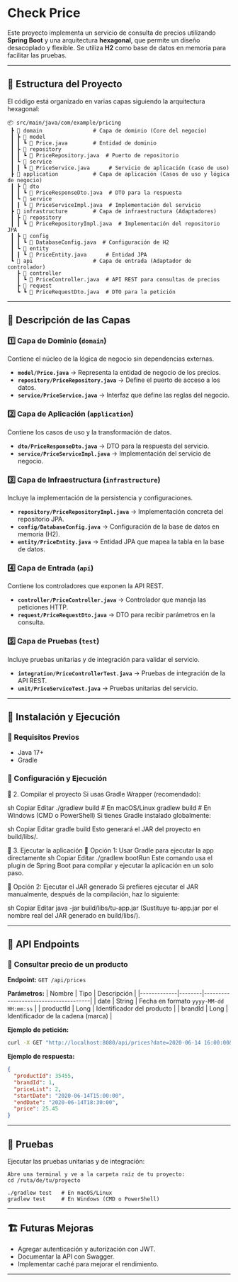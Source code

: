 # Check Price

Este proyecto implementa un servicio de consulta de precios utilizando **Spring Boot** y una arquitectura **hexagonal**, que permite un diseño desacoplado y flexible. Se utiliza **H2** como base de datos en memoria para facilitar las pruebas.

---

## 📂 Estructura del Proyecto

El código está organizado en varias capas siguiendo la arquitectura hexagonal:

```
📦 src/main/java/com/example/pricing
 ┣ 📂 domain                # Capa de dominio (Core del negocio)
 ┃ ┣ 📜 model
 ┃ ┃ ┗ 📜 Price.java        # Entidad de dominio
 ┃ ┣ 📜 repository
 ┃ ┃ ┗ 📜 PriceRepository.java  # Puerto de repositorio
 ┃ ┗ 📜 service
 ┃ ┃ ┗ 📜 PriceService.java      # Servicio de aplicación (caso de uso)
 ┣ 📂 application           # Capa de aplicación (Casos de uso y lógica de negocio)
 ┃ ┣ 📜 dto
 ┃ ┃ ┗ 📜 PriceResponseDto.java  # DTO para la respuesta
 ┃ ┗ 📜 service
 ┃ ┃ ┗ 📜 PriceServiceImpl.java  # Implementación del servicio
 ┣ 📂 infrastructure        # Capa de infraestructura (Adaptadores)
 ┃ ┣ 📜 repository
 ┃ ┃ ┗ 📜 PriceRepositoryImpl.java  # Implementación del repositorio JPA
 ┃ ┣ 📜 config
 ┃ ┃ ┗ 📜 DatabaseConfig.java  # Configuración de H2
 ┃ ┗ 📜 entity
 ┃ ┃ ┗ 📜 PriceEntity.java      # Entidad JPA
 ┗ 📂 api                   # Capa de entrada (Adaptador de controlador)
   ┣ 📜 controller
   ┃ ┗ 📜 PriceController.java  # API REST para consultas de precios
   ┣ 📜 request
   ┗ ┗ 📜 PriceRequestDto.java  # DTO para la petición
```

---

## 📌 Descripción de las Capas

### 1️⃣ **Capa de Dominio (`domain`)**
Contiene el núcleo de la lógica de negocio sin dependencias externas.
- **`model/Price.java`** → Representa la entidad de negocio de los precios.
- **`repository/PriceRepository.java`** → Define el puerto de acceso a los datos.
- **`service/PriceService.java`** → Interfaz que define las reglas del negocio.

### 2️⃣ **Capa de Aplicación (`application`)**
Contiene los casos de uso y la transformación de datos.
- **`dto/PriceResponseDto.java`** → DTO para la respuesta del servicio.
- **`service/PriceServiceImpl.java`** → Implementación del servicio de negocio.

### 3️⃣ **Capa de Infraestructura (`infrastructure`)**
Incluye la implementación de la persistencia y configuraciones.
- **`repository/PriceRepositoryImpl.java`** → Implementación concreta del repositorio JPA.
- **`config/DatabaseConfig.java`** → Configuración de la base de datos en memoria (H2).
- **`entity/PriceEntity.java`** → Entidad JPA que mapea la tabla en la base de datos.

### 4️⃣ **Capa de Entrada (`api`)**
Contiene los controladores que exponen la API REST.
- **`controller/PriceController.java`** → Controlador que maneja las peticiones HTTP.
- **`request/PriceRequestDto.java`** → DTO para recibir parámetros en la consulta.

### 5️⃣ **Capa de Pruebas (`test`)**
Incluye pruebas unitarias y de integración para validar el servicio.
- **`integration/PriceControllerTest.java`** → Pruebas de integración de la API REST.
- **`unit/PriceServiceTest.java`** → Pruebas unitarias del servicio.

---

## 🚀 Instalación y Ejecución

### 📌 Requisitos Previos
- Java 17+
- Gradle

### 📌 Configuración y Ejecución

📌 2. Compilar el proyecto
Si usas Gradle Wrapper (recomendado):

sh
Copiar
Editar
./gradlew build   # En macOS/Linux
gradlew build     # En Windows (CMD o PowerShell)
Si tienes Gradle instalado globalmente:

sh
Copiar
Editar
gradle build
Esto generará el JAR del proyecto en build/libs/.

📌 3. Ejecutar la aplicación
🔹 Opción 1: Usar Gradle para ejecutar la app directamente
sh
Copiar
Editar
./gradlew bootRun
Este comando usa el plugin de Spring Boot para compilar y ejecutar la aplicación en un solo paso.

🔹 Opción 2: Ejecutar el JAR generado
Si prefieres ejecutar el JAR manualmente, después de la compilación, haz lo siguiente:

sh
Copiar
Editar
java -jar build/libs/tu-app.jar
(Sustituye tu-app.jar por el nombre real del JAR generado en build/libs/).

---

## 📖 API Endpoints

### 🔹 **Consultar precio de un producto**
**Endpoint:** `GET /api/prices`

**Parámetros:**
| Nombre       | Tipo   | Descripción                           |
|-------------|--------|--------------------------------------|
| date        | String | Fecha en formato `yyyy-MM-dd HH:mm:ss` |
| productId   | Long   | Identificador del producto           |
| brandId     | Long   | Identificador de la cadena (marca)   |

**Ejemplo de petición:**
```sh
curl -X GET "http://localhost:8080/api/prices?date=2020-06-14 16:00:00&productId=35455&brandId=1"
```

**Ejemplo de respuesta:**
```json
{
  "productId": 35455,
  "brandId": 1,
  "priceList": 2,
  "startDate": "2020-06-14T15:00:00",
  "endDate": "2020-06-14T18:30:00",
  "price": 25.45
}
```

---

## 🧪 Pruebas
Ejecutar las pruebas unitarias y de integración:
```
Abre una terminal y ve a la carpeta raíz de tu proyecto:
cd /ruta/de/tu/proyecto

./gradlew test   # En macOS/Linux
gradlew test     # En Windows (CMD o PowerShell)
```

---

## 🏗️ Futuras Mejoras
- Agregar autenticación y autorización con JWT.
- Documentar la API con Swagger.
- Implementar caché para mejorar el rendimiento.

---